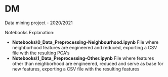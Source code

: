# DM
Data mining project - 2020/2021

Notebooks Explanation:
- **Notebooks\0_Data_Preprocessing-Neighbourhood.ipynb**
File where neighborhood features are engineered and reduced, exporting a CSV file with the resulting PCA's
- **Notebooks\1_Data_Preprocessing-Other.ipynb**
File where features other than neighborhood are engineered, reduced and serve as base for new features, exporting a CSV file with the resulting features

